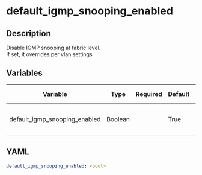# default_igmp_snooping_enabled

## Description

Disable IGMP snooping at fabric level.<br>If set, it overrides per vlan settings<br>

## Variables

| Variable | Type | Required | Default | Value Restrictions | Description |
| -------- | ---- | -------- | ------- | ------------------ | ----------- |
| default_igmp_snooping_enabled | Boolean |  | True |  | Default IGMP Snooping enabled |

## YAML

```yaml
default_igmp_snooping_enabled: <bool>
```
